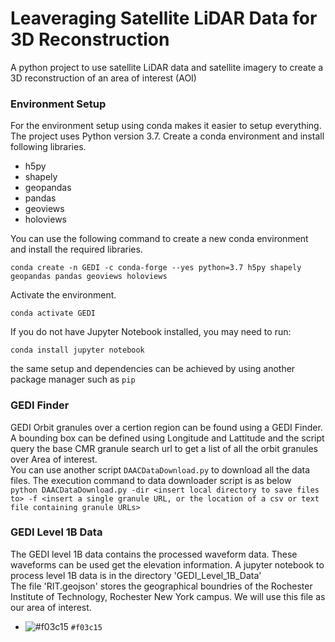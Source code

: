 # Leaveraging Satellite LiDAR Data for 3D Reconstruction

A python project to use satellite LiDAR data and satellite imagery to create a 3D reconstruction of an area of interest (AOI)

### Environment Setup
For the environment setup using conda makes it easier to setup everything.
The project uses Python version 3.7. Create a conda environment and install following libraries. 
- h5py 
- shapely 
- geopandas 
- pandas 
- geoviews
- holoviews

You can use the following command to create a new conda environment and install the required libraries. 

`conda create -n GEDI -c conda-forge --yes python=3.7 h5py shapely geopandas pandas geoviews holoviews`

Activate the environment.

`conda activate GEDI`

If you do not have Jupyter Notebook installed, you may need to run:

`conda install jupyter notebook`

the same setup and dependencies can be achieved by using another package manager such as `pip`


### GEDI Finder
GEDI Orbit granules over a certion region can be found using a GEDI Finder. A bounding box can be defined using Longitude and Lattitude and the script query the base CMR granule search url to get a list of all the orbit granules over Area of interest.  
You can use another script `DAACDataDownload.py` to download all the data files. The execution command to data downloader script is as below  
`python DAACDataDownload.py -dir <insert local directory to save files to> -f <insert a single granule URL, or the location of a csv or text file containing granule URLs>`

### GEDI Level 1B Data 
The GEDI level 1B data contains the processed waveform data. These waveforms can be used get the elevation information. A jupyter notebook to process level 1B data is in the directory 'GEDI_Level_1B_Data'  
The file 'RIT.geojson' stores the geographical boundries of the Rochester Institute of Technology, Rochester New York campus. We will use this file as our area of interest.
- ![#f03c15](https://placehold.co/15x15/f03c15/f03c15.png) `#f03c15`

